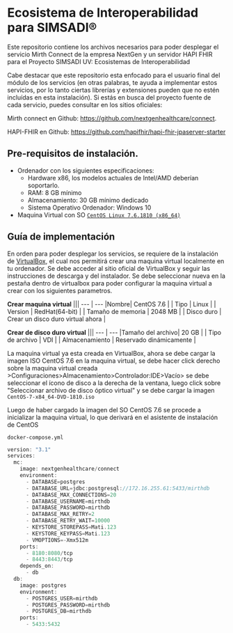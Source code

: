 # Ecosistema de Interoperabilidad para SIMSADI® 

Este repositorio contiene los archivos necesarios para poder desplegar el servicio Mirth Connect de la empresa NextGen y un servidor HAPI FHIR para el Proyecto SIMSADI UV: Ecosistemas de Interoperabilidad

Cabe destacar que este repositorio esta enfocado para el usuario final del módulo de los servicios (en otras palabras, te ayuda a implementar estos servicios, por lo tanto ciertas librerías y extensiones pueden que no estén incluídas en esta instalación). Si estás en busca del proyecto fuente de cada servicio,  puedes consultar en los sitios oficiales:

Mirth connect en Github: https://github.com/nextgenhealthcare/connect. 

HAPI-FHIR en Github: https://github.com/hapifhir/hapi-fhir-jpaserver-starter


## Pre-requisitos de instalación.
- Ordenador con los siguientes especificaciones:
  - Hardware x86, los modelos actuales de Intel/AMD deberían soportarlo.
  - RAM: 8 GB mínimo
  - Almacenamiento: 30 GB mínimo dedicado
  - Sistema Operativo Ordenador: Windows 10
- Maquina Virtual con SO [`CentOS Linux 7.6.1810 (x86_64)`](http://ftp.iij.ad.jp/pub/linux/centos-vault/7.6.1810/isos/x86_64/CentOS-7-x86_64-DVD-1810.iso) 

## Guía de implementación
En orden para poder desplegar los servicios, se requiere de la instalación de [VirtualBox](https://www.virtualbox.org/), el cual nos permitirá crear una maquina virtual localmente en tu ordenador. Se debe acceder al sitio oficial de VirtualBox y seguir las instrucciones de descarga y del instalador.
Se debe seleccionar nueva en la pestaña dentro de virtualbox para poder configurar la maquina virtual a crear con los siguientes parametros.

**Crear maquina virtual**
|||
--- | --- 
|Nombre| CentOS 7.6 |
| Tipo      | Linux |
| Version      | RedHat(64-bit)     | 
| Tamaño de memoria | 2048 MB      | 
| Disco duro      | Crear un disco duro virtual ahora         |

**Crear de disco duro virtual**
|||
--- | --- 
|Tamaño del archivo| 20 GB |
| Tipo de archivo     | VDI |
| Almacenamiento   | Reservado dinámicamente    | 

La maquina virtual ya esta creada en VirtualBox, ahora se debe cargar la imagen ISO CentOS 7.6 en la maquina virtual, se debe hacer click derecho sobre la maquina virtual creada >Configuraciones>Almacenamiento>Controlador:IDE>Vacío> se debe seleccionar el ícono de disco a la derecha de la ventana, luego click sobre "Seleccionar archivo de disco óptico virtual" y se debe cargar la imagen `CentOS-7-x84_64-DVD-1810.iso`

Luego de haber cargado la imagen del SO CentOS 7.6 se procede a inicializar la maquina virtual, lo que derivará en el asistente de instalación de CentOS 







`docker-compose.yml`

```javascript
version: "3.1"
services:
  mc:
    image: nextgenhealthcare/connect
    environment:
      - DATABASE=postgres
      - DATABASE_URL=jdbc:postgresql://172.16.255.61:5433/mirthdb
      - DATABASE_MAX_CONNECTIONS=20
      - DATABASE_USERNAME=mirthdb
      - DATABASE_PASSWORD=mirthdb
      - DATABASE_MAX_RETRY=2
      - DATABASE_RETRY_WAIT=10000
      - KEYSTORE_STOREPASS=Mati.123
      - KEYSTORE_KEYPASS=Mati.123
      - VMOPTIONS=-Xmx512m
    ports:
      - 8180:8080/tcp
      - 8443:8443/tcp
    depends_on:
      - db
  db:
    image: postgres
    environment:
      - POSTGRES_USER=mirthdb
      - POSTGRES_PASSWORD=mirthdb
      - POSTGRES_DB=mirthdb
    ports:
      - 5433:5432
```
